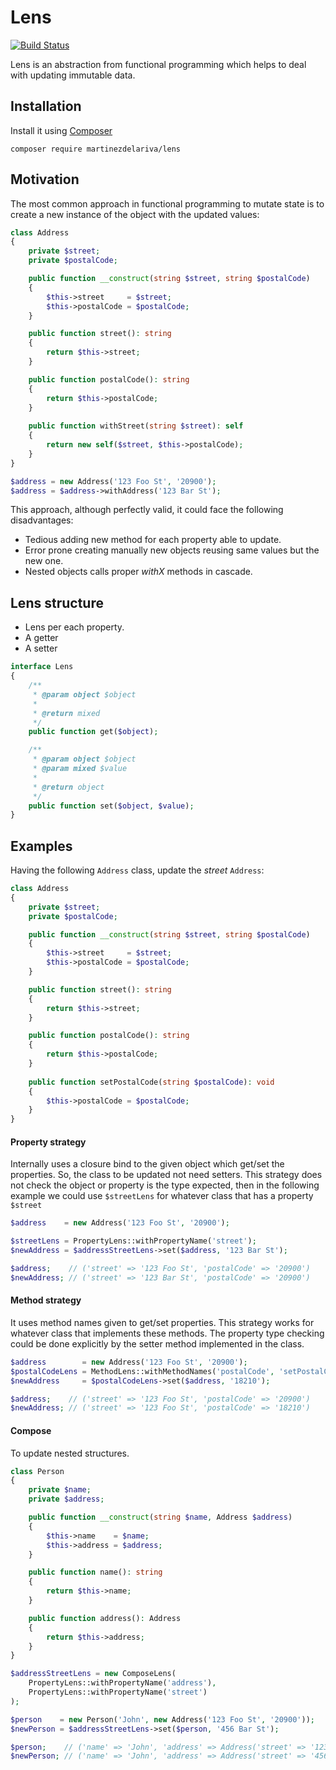 # Lens

[![Build Status](https://travis-ci.org/martinezdelariva/lens.svg?branch=master)](https://travis-ci.org/martinezdelariva/lens)

Lens is an abstraction from functional programming which helps to deal with updating immutable data.

## Installation

Install it using [Composer](https://getcomposer.org/)


    composer require martinezdelariva/lens

## Motivation 
 
The most common approach in functional programming to mutate state is to create a new instance of the object with the updated values:
 
```php
class Address
{
    private $street;
    private $postalCode;

    public function __construct(string $street, string $postalCode)
    {
        $this->street     = $street;
        $this->postalCode = $postalCode;
    }

    public function street(): string
    {
        return $this->street;
    }

    public function postalCode(): string
    {
        return $this->postalCode;
    }
    
    public function withStreet(string $street): self
    {
        return new self($street, $this->postalCode);
    }
}

$address = new Address('123 Foo St', '20900');
$address = $address->withAddress('123 Bar St');
```

This approach, although perfectly valid, it could face the following disadvantages:

- Tedious adding new method for each property able to update.
- Error prone creating manually new objects reusing same values but the new one.
- Nested objects calls proper _withX_ methods in cascade.

## Lens structure

- Lens per each property.
- A getter 
- A setter

```php
interface Lens
{
    /**
     * @param object $object
     *
     * @return mixed
     */
    public function get($object);

    /**
     * @param object $object
     * @param mixed $value
     *
     * @return object
     */
    public function set($object, $value);
}

```
    
## Examples

Having the following `Address` class, update the _street_ `Address`:

```php
class Address
{
    private $street;
    private $postalCode;

    public function __construct(string $street, string $postalCode)
    {
        $this->street     = $street;
        $this->postalCode = $postalCode;
    }

    public function street(): string
    {
        return $this->street;
    }

    public function postalCode(): string
    {
        return $this->postalCode;
    }
    
    public function setPostalCode(string $postalCode): void
    {
        $this->postalCode = $postalCode;
    }
}
```

#### Property strategy

Internally uses a closure bind to the given object which get/set the properties. So, the class to be updated not need setters.
This strategy does not check the object or property is the type expected, then in the following example we could use `$streetLens` for whatever class that has a property `$street` 

```php
$address    = new Address('123 Foo St', '20900');

$streetLens = PropertyLens::withPropertyName('street');
$newAddress = $addressStreetLens->set($address, '123 Bar St');

$address;    // ('street' => '123 Foo St', 'postalCode' => '20900')
$newAddress; // ('street' => '123 Bar St', 'postalCode' => '20900')
```

#### Method strategy

It uses method names given to get/set properties. 
This strategy works for whatever class that implements these methods. The property type checking could be done explicitly by the setter method implemented in the class.  

```php
$address        = new Address('123 Foo St', '20900');
$postalCodeLens = MethodLens::withMethodNames('postalCode', 'setPostalCode');
$newAddress     = $postalCodeLens->set($address, '18210');

$address;    // ('street' => '123 Foo St', 'postalCode' => '20900')
$newAddress; // ('street' => '123 Foo St', 'postalCode' => '18210')
```

#### Compose

To update nested structures.

```php
class Person
{
    private $name;
    private $address;

    public function __construct(string $name, Address $address)
    {
        $this->name    = $name;
        $this->address = $address;
    }

    public function name(): string
    {
        return $this->name;
    }

    public function address(): Address
    {
        return $this->address;
    }
}

$addressStreetLens = new ComposeLens(
    PropertyLens::withPropertyName('address'),
    PropertyLens::withPropertyName('street')
);

$person    = new Person('John', new Address('123 Foo St', '20900'));
$newPerson = $addressStreetLens->set($person, '456 Bar St');

$person;    // ('name' => 'John', 'address' => Address('street' => '123 Foo St', 'postalCode' => '20900')
$newPerson; // ('name' => 'John', 'address' => Address('street' => '456 Bar St', 'postalCode' => '20900')
```

